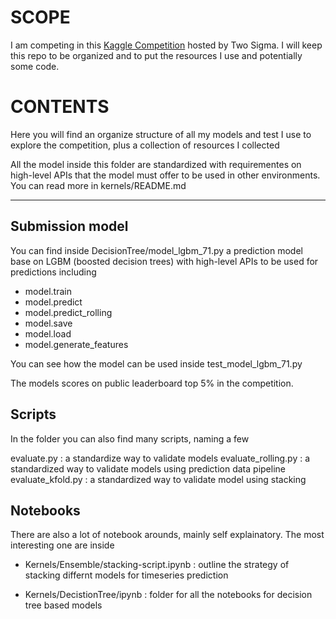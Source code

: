 SCOPE
=====
I am competing in this [Kaggle Competition](https://www.kaggle.com/c/two-sigma-financial-news) hosted by Two Sigma. I will keep this repo to be organized and to put the resources I use and potentially some code.

CONTENTS
========
Here you will find an organize structure of all my models and test I use to explore the competition, plus a collection of resources I collected

All the model inside this folder are standardized with requirementes on high-level APIs that the model must offer to be used in other environments. You can read more in kernels/README.md

----

## Submission model

You can find inside DecisionTree/model_lgbm_71.py a prediction model base on LGBM (boosted decision trees) with high-level APIs to be used for predictions including 

- model.train
- model.predict
- model.predict_rolling
- model.save
- model.load
- model.generate_features

You can see how the model can be used inside test_model_lgbm_71.py

The models scores on public leaderboard top 5% in the competition.

## Scripts

In the folder you can also find many scripts, naming a few

evaluate.py : a standardize way to validate models
evaluate_rolling.py : a standardized way to validate models using prediction data pipeline
evaluate_kfold.py : a standardized way to validate model using stacking

## Notebooks

There are also a lot of notebook arounds, mainly self explainatory.
The most interesting one are inside 

- Kernels/Ensemble/stacking-script.ipynb : outline the strategy of stacking differnt models for timeseries prediction

- Kernels/DecistionTree/ipynb : folder for all the notebooks for decision tree based models
